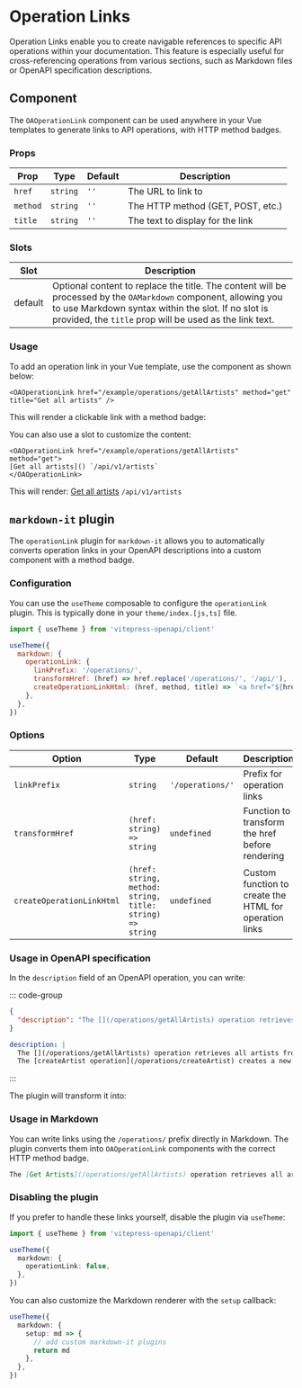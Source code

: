 # Operation Links

Operation Links enable you to create navigable references to specific API operations within your documentation. This feature is especially useful for cross-referencing operations from various sections, such as Markdown files or OpenAPI specification descriptions.

## Component

The `OAOperationLink` component can be used anywhere in your Vue templates to generate links to API operations, with HTTP method badges.

### Props

| Prop | Type | Default | Description |
| ---- | ---- | ------- | ----------- |
| `href` | `string` | `''` | The URL to link to |
| `method` | `string` | `''` | The HTTP method (GET, POST, etc.) |
| `title` | `string` | `''` | The text to display for the link |

### Slots

| Slot    | Description                                                                                                                                                                                                                      |
|---------|----------------------------------------------------------------------------------------------------------------------------------------------------------------------------------------------------------------------------------|
| default | Optional content to replace the title. The content will be processed by the `OAMarkdown` component, allowing you to use Markdown syntax within the slot. If no slot is provided, the `title` prop will be used as the link text. |

### Usage

To add an operation link in your Vue template, use the component as shown below:

```vue
<OAOperationLink href="/example/operations/getAllArtists" method="get" title="Get all artists" />
```

This will render a clickable link with a method badge: <OAOperationLink href="/example/operations/getAllArtists" method="get" title="Get all artists" />

You can also use a slot to customize the content:

```vue
<OAOperationLink href="/example/operations/getAllArtists" method="get">
[Get all artists]() `/api/v1/artists`
</OAOperationLink>
```

This will render:
<OAOperationLink href="/example/operations/getAllArtists" method="get">[Get all artists]() `/api/v1/artists`</OAOperationLink>

## `markdown-it` plugin

The `operationLink` plugin for `markdown-it` allows you to automatically converts operation links in your OpenAPI descriptions into a custom component with a method badge.

### Configuration

You can use the `useTheme` composable to configure the `operationLink` plugin. This is typically done in your `theme/index.[js,ts]` file.

```js
import { useTheme } from 'vitepress-openapi/client'

useTheme({
  markdown: {
    operationLink: {
      linkPrefix: '/operations/',
      transformHref: (href) => href.replace('/operations/', '/api/'),
      createOperationLinkHtml: (href, method, title) => `<a href="${href}" class="operation-link">${title} (${method})</a>`,
    },
  },
})
```

### Options

| Option | Type | Default | Description |
| ------ | ---- | ------- | ----------- |
| `linkPrefix` | `string` | `'/operations/'` | Prefix for operation links |
| `transformHref` | `(href: string) => string` | `undefined` | Function to transform the href before rendering |
| `createOperationLinkHtml` | `(href: string, method: string, title: string) => string` | `undefined` | Custom function to create the HTML for operation links |

### Usage in OpenAPI specification

In the `description` field of an OpenAPI operation, you can write:

::: code-group

```json [json]
{
  "description": "The [](/operations/getAllArtists) operation retrieves all artists from the database.\nThe [createArtist operation](/operations/createArtist) creates a new artist in the database."
}
```

```yaml [yaml]
description: |
  The [](/operations/getAllArtists) operation retrieves all artists from the database.
  The [createArtist operation](/operations/createArtist) creates a new artist in the database.
```

:::

The plugin will transform it into:

<OAMarkdown :content="'The [](/operations/getAllArtists) operation retrieves all artists from the database.\nThe [createArtist operation](/operations/createArtist) creates a new artist in the database.'" />

### Usage in Markdown

You can write links using the `/operations/` prefix directly in Markdown. The plugin
converts them into `OAOperationLink` components with the correct HTTP method badge.

```markdown
The [Get Artists](/operations/getAllArtists) operation retrieves all artists.
```

### Disabling the plugin

If you prefer to handle these links yourself, disable the plugin via `useTheme`:

```ts
import { useTheme } from 'vitepress-openapi/client'

useTheme({
  markdown: {
    operationLink: false,
  },
})
```

You can also customize the Markdown renderer with the `setup` callback:

```ts
useTheme({
  markdown: {
    setup: md => {
      // add custom markdown-it plugins
      return md
    },
  },
})
```
